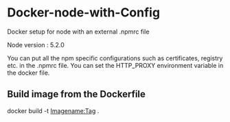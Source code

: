 # Docker-node-with-Config
Docker setup for node with an external .npmrc file

Node version : 5.2.0

You can put all the npm specific configurations such as certificates, registry etc. in the .npmrc file.
You can set the HTTP_PROXY environment variable in the docker file.

## Build image from the Dockerfile
docker build -t <Imagename:Tag> .
